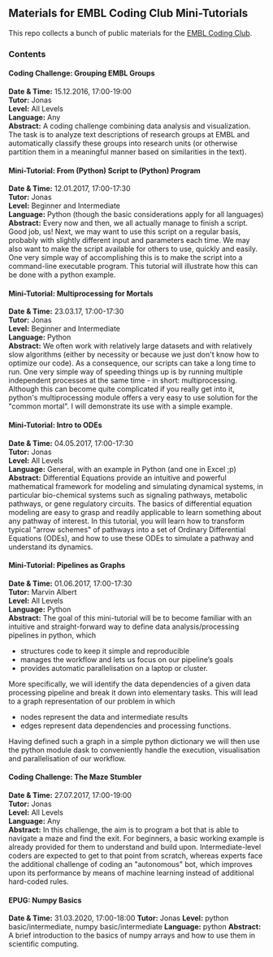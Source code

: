 ## Materials for EMBL Coding Club Mini-Tutorials

This repo collects a bunch of public materials for the [EMBL Coding Club](https://bio-it.embl.de/coding-club/).


### Contents

#### Coding Challenge: Grouping EMBL Groups
**Date & Time:** 15.12.2016, 17:00-19:00    
**Tutor:** Jonas    
**Level:** All Levels    
**Language:** Any    
**Abstract:** A coding challenge combining data analysis and visualization. The task is to analyze text descriptions of research groups at EMBL and automatically classify these groups into research units (or otherwise partition them in a meaningful manner based on similarities in the text).    


#### Mini-Tutorial: From (Python) Script to (Python) Program
**Date & Time:** 12.01.2017, 17:00-17:30    
**Tutor:** Jonas    
**Level:** Beginner and Intermediate    
**Language:** Python (though the basic considerations apply for all languages)    
**Abstract:** Every now and then, we all actually manage to finish a script. Good job, us! Next, we may want to use this script on a regular basis, probably with slightly different input and parameters each time. We may also want to make the script available for others to use, quickly and easily. One very simple way of accomplishing this is to make the script into a command-line executable program. This tutorial will illustrate how this can be done with a python example.    


#### Mini-Tutorial: Multiprocessing for Mortals
**Date & Time:** 23.03.17, 17:00-17:30    
**Tutor:** Jonas    
**Level:** Beginner and Intermediate    
**Language:** Python    
**Abstract:** We often work with relatively large datasets and with relatively slow algorithms (either by necessity or because we just don't know how to optimize our code). As a consequence, our scripts can take a long time to run. One very simple way of speeding things up is by running multiple independent processes at the same time - in short: multiprocessing. Although this can become quite complicated if you really get into it, python's multiprocessing module offers a very easy to use solution for the "common mortal". I will demonstrate its use with a simple example.    


#### Mini-Tutorial: Intro to ODEs
**Date & Time:** 04.05.2017, 17:00-17:30    
**Tutor:** Jonas    
**Level:** All Levels   
**Language:** General, with an example in Python (and one in Excel ;p)    
**Abstract:** Differential Equations provide an intuitive and powerful mathematical framework for modeling and simulating dynamical systems, in particular bio-chemical systems such as signaling pathways, metabolic pathways, or gene regulatory circuits. The basics of differential equation modeling are easy to grasp and readily applicable to learn something about any pathway of interest. In this tutorial, you will learn how to transform typical "arrow schemes" of pathways into a set of Ordinary Differential Equations (ODEs), and how to use these ODEs to simulate a pathway and understand its dynamics.    


#### Mini-Tutorial: Pipelines as Graphs
**Date & Time:** 01.06.2017, 17:00-17:30    
**Tutor:** Marvin Albert    
**Level:** All Levels    
**Language:** Python    
**Abstract:** 
The goal of this mini-tutorial will be to become familiar with an intuitive and straight-forward way to define data analysis/processing pipelines in python, which
- structures code to keep it simple and reproducible
- manages the workflow and lets us focus on our pipeline’s goals
- provides automatic parallelisation on a laptop or cluster.

More specifically, we will identify the data dependencies of a given data processing pipeline and break it down into elementary tasks. This will lead to a graph representation of our problem in which
- nodes represent the data and intermediate results
- edges represent data dependencies and processing functions.

Having defined such a graph in a simple python dictionary we will then use the python module dask to conveniently handle the execution, visualisation and parallelisation of our workflow.    


#### Coding Challenge: The Maze Stumbler
**Date & Time:** 27.07.2017, 17:00-19:00    
**Tutor:** Jonas    
**Level:** All Levels    
**Language:** Any    
**Abstract:** In this challenge, the aim is to program a bot that is able to navigate a maze and find the exit. For beginners, a basic working example is already provided for them to understand and build upon. Intermediate-level coders are expected to get to that point from scratch, whereas experts face the additional challenge of coding an "autonomous" bot, which improves upon its performance by means of machine learning instead of additional hard-coded rules.    


#### EPUG: Numpy Basics
**Date & Time:** 31.03.2020, 17:00-18:00
**Tutor:** Jonas
**Level:** python basic/intermediate, numpy basic/intermediate
**Language:** python
**Abstract:** A brief introduction to the basics of numpy arrays and how to use them in scientific computing.
